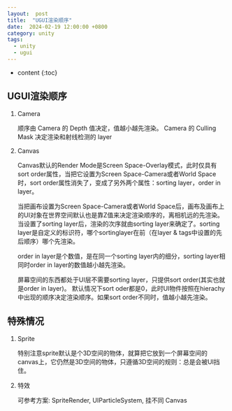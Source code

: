 ```yaml
---
layout:  post
title:  "UGUI渲染顺序"
date:  2024-02-19 12:00:00 +0800
category: unity
tags:
  - unity
  - ugui
---
```


* content
{:toc}

## UGUI渲染顺序

1. Camera

    顺序由 Camera 的 Depth 值决定，值越小越先渲染。 Camera 的 Culling Mask 决定渲染和射线检测的 layer

2. Canvas  

    Canvas默认的Render Mode是Screen Space-Overlay模式，此时仅具有sort order属性，当把它设置为Screen Space-Camera或者World Space时，sort order属性消失了，变成了另外两个属性：sorting layer，order in layer。

    当把画布设置为Screen Space-Camera或者World Space后，画布及画布上的UI对象在世界空间默认也是靠Z值来决定渲染顺序的，离相机远的先渲染。当设置了sorting layer后，渲染的次序就由sorting layer来确定了。sorting layer是自定义的标识符，哪个sortinglayer在前（在layer & tags中设置的先后顺序）哪个先渲染。

    order in layer是个数值，是在同一个sorting layer内的细分，sorting layer相同时order in layer的数值越小越先渲染。

    屏幕空间的东西都处于UI层不需要sorting layer，只提供sort order(其实也就是order in layer)。 默认情况下sort oder都是0，此时UI物件按照在hierachy中出现的顺序决定渲染顺序。如果sort order不同时，值越小越先渲染。

## 特殊情况

1. Sprite 

    特别注意sprite默认是个3D空间的物体，就算把它放到一个屏幕空间的canvas上，它仍然是3D空间的物体，只遵循3D空间的规则：总是会被UI挡住。

2. 特效
    
    可参考方案: SpriteRender, UIParticleSystem, 挂不同 Canvas